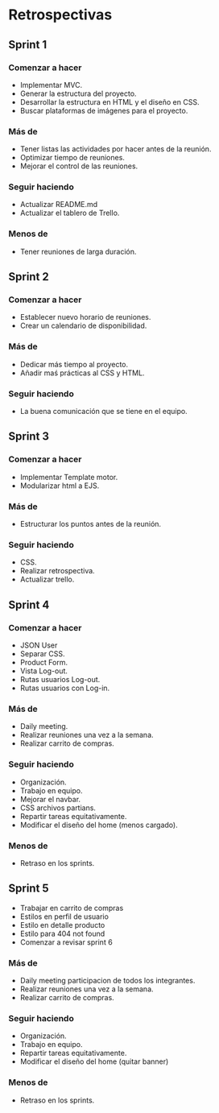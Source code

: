# Retrospectivas

## Sprint 1

### Comenzar a hacer
<!-- Todas aquellas cosas innovadoras que queremos probar o que notamos que deberíamos usar -->
- Implementar MVC.
- Generar la estructura del proyecto.
- Desarrollar la estructura en HTML y el diseño en CSS.
- Buscar plataformas de imágenes para el proyecto.

### Más de
<!-- Cosas que estamos usando o haciendo y que queremos que mejoren -->
- Tener listas las actividades por hacer antes de la reunión.
- Optimizar tiempo de reuniones.
- Mejorar el control de las reuniones.

### Seguir haciendo
<!-- Aquello que venimos haciendo y que nos brinda valor -->
- Actualizar README.md
- Actualizar el tablero de Trello.

### Menos de
<!-- Aquello que intentamos pero no nos da tanto beneficio como se esperaba -->
- Tener reuniones de larga duración.

<!-- ### Dejar de hacer -->
<!-- Aquellas prácticas que podemos eliminarlas -->

## Sprint 2

### Comenzar a hacer
- Establecer nuevo horario de reuniones.
- Crear un calendario de disponibilidad.

### Más de
- Dedicar más tiempo al proyecto.
- Añadir maś prácticas al CSS y HTML.

### Seguir haciendo
- La buena comunicación que se tiene en el equipo.

## Sprint 3
### Comenzar a hacer
<!-- Todas aquellas cosas innovadoras que queremos probar o que notamos que deberíamos usar -->
- Implementar Template motor.
- Modularizar html a EJS.

### Más de
<!-- Cosas que estamos usando o haciendo y que queremos que mejoren -->
- Estructurar los puntos antes de la reunión.

### Seguir haciendo
<!-- Aquello que venimos haciendo y que nos brinda valor -->
- CSS.
- Realizar retrospectiva.
- Actualizar trello.

## Sprint 4

### Comenzar a hacer
<!-- Todas aquellas cosas innovadoras que queremos probar o que notamos que deberíamos usar -->
- JSON User
- Separar CSS.
- Product Form.
- Vista Log-out.
- Rutas usuarios Log-out.
- Rutas usuarios con Log-in.

### Más de
<!-- Cosas que estamos usando o haciendo y que queremos que mejoren -->
- Daily meeting.
- Realizar reuniones una vez a la semana.
- Realizar carrito de compras.


### Seguir haciendo
<!-- Aquello que venimos haciendo y que nos brinda valor -->
- Organización.
- Trabajo en equipo.
- Mejorar el navbar.
- CSS archivos partians.
- Repartir tareas equitativamente.
- Modificar el diseño del home (menos cargado).

### Menos de
<!-- Aquello que intentamos pero no nos da tanto beneficio como se esperaba -->
- Retraso en los sprints.

## Sprint 5
<!-- Todas aquellas cosas innovadoras que queremos probar o que notamos que deberíamos usar -->
- Trabajar en carrito de compras
- Estilos en perfil de usuario
- Estilo en detalle producto
- Estilo para 404 not found
- Comenzar a revisar sprint 6 


### Más de
<!-- Cosas que estamos usando o haciendo y que queremos que mejoren -->
- Daily meeting participacion de todos los integrantes.
- Realizar reuniones una vez a la semana.
- Realizar carrito de compras.

### Seguir haciendo
<!-- Aquello que venimos haciendo y que nos brinda valor -->
- Organización.
- Trabajo en equipo.
- Repartir tareas equitativamente.
- Modificar el diseño del home (quitar banner)

### Menos de
<!-- Aquello que intentamos pero no nos da tanto beneficio como se esperaba -->
- Retraso en los sprints.